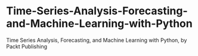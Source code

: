 # Time-Series-Analysis-Forecasting-and-Machine-Learning-with-Python
Time Series Analysis, Forecasting, and Machine Learning with Python, by Packt Publishing
